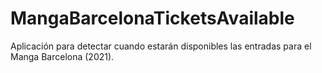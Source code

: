 # MangaBarcelonaTicketsAvailable
Aplicación para detectar cuando estarán disponibles las entradas para el Manga Barcelona (2021).
